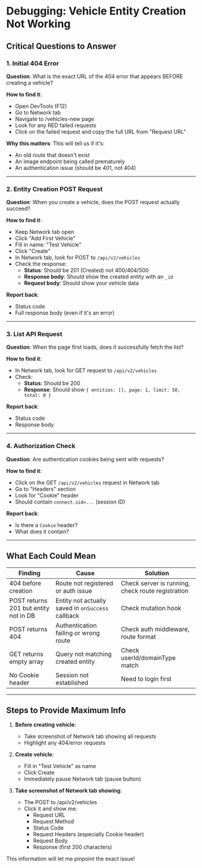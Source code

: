 # Debugging: Vehicle Entity Creation Not Working

## Critical Questions to Answer

### 1. Initial 404 Error
**Question**: What is the exact URL of the 404 error that appears BEFORE creating a vehicle?

**How to find it**:
- Open DevTools (F12)
- Go to Network tab
- Navigate to /vehicles-new page
- Look for any RED failed requests
- Click on the failed request and copy the full URL from "Request URL"

**Why this matters**: This will tell us if it's:
- An old route that doesn't exist
- An image endpoint being called prematurely
- An authentication issue (should be 401, not 404)

---

### 2. Entity Creation POST Request
**Question**: When you create a vehicle, does the POST request actually succeed?

**How to find it**:
- Keep Network tab open
- Click "Add First Vehicle"
- Fill in name: "Test Vehicle"
- Click "Create"
- In Network tab, look for POST to `/api/v2/vehicles`
- Check the response:
  - **Status**: Should be 201 (Created) not 400/404/500
  - **Response body**: Should show the created entity with an `_id`
  - **Request body**: Should show your vehicle data

**Report back**:
- Status code
- Full response body (even if it's an error)

---

### 3. List API Request
**Question**: When the page first loads, does it successfully fetch the list?

**How to find it**:
- In Network tab, look for GET request to `/api/v2/vehicles`
- Check:
  - **Status**: Should be 200
  - **Response**: Should show `{ entities: [], page: 1, limit: 50, total: 0 }`

**Report back**:
- Status code
- Response body

---

### 4. Authorization Check
**Question**: Are authentication cookies being sent with requests?

**How to find it**:
- Click on the GET `/api/v2/vehicles` request in Network tab
- Go to "Headers" section
- Look for "Cookie" header
- Should contain `connect.sid=...` (session ID)

**Report back**:
- Is there a `Cookie` header?
- What does it contain?

---

## What Each Could Mean

| Finding | Cause | Solution |
|---------|-------|----------|
| 404 before creation | Route not registered or auth issue | Check server is running, check route registration |
| POST returns 201 but entity not in DB | Entity not actually saved in `onSuccess` callback | Check mutation hook |
| POST returns 404 | Authentication failing or wrong route | Check auth middleware, route format |
| GET returns empty array | Query not matching created entity | Check userId/domainType match |
| No Cookie header | Session not established | Need to login first |

---

## Steps to Provide Maximum Info

1. **Before creating vehicle**:
   - Take screenshot of Network tab showing all requests
   - Highlight any 404/error requests

2. **Create vehicle**:
   - Fill in "Test Vehicle" as name
   - Click Create
   - Immediately pause Network tab (pause button)

3. **Take screenshot of Network tab showing**:
   - The POST to /api/v2/vehicles
   - Click it and show me:
     - Request URL
     - Request Method
     - Status Code
     - Request Headers (especially Cookie header)
     - Request Body
     - Response (first 200 characters)

This information will let me pinpoint the exact issue!
